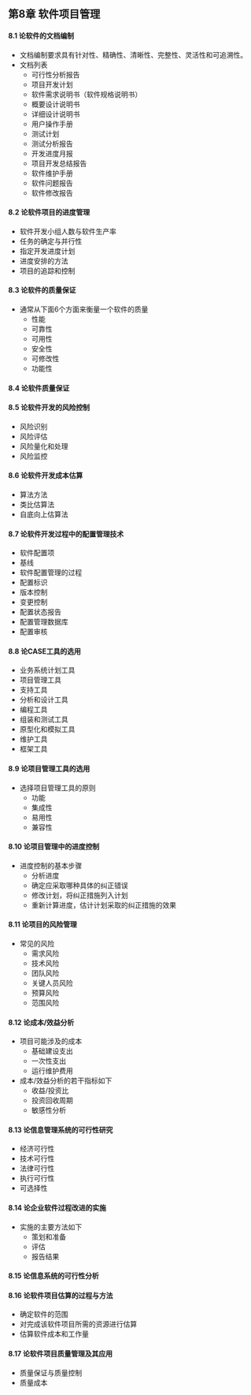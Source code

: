 ## 第8章 软件项目管理
#### 8.1 论软件的文档编制
- 文档编制要求具有针对性、精确性、清晰性、完整性、灵活性和可追溯性。
- 文档列表
	- 可行性分析报告
	- 项目开发计划
	- 软件需求说明书（软件规格说明书）
	- 概要设计说明书
	- 详细设计说明书
	- 用户操作手册
	- 测试计划
	- 测试分析报告
	- 开发进度月报
	- 项目开发总结报告
	- 软件维护手册
	- 软件问题报告
	- 软件修改报告
#### 8.2 论软件项目的进度管理
- 软件开发小组人数与软件生产率
- 任务的确定与并行性
- 指定开发进度计划
- 进度安排的方法
- 项目的追踪和控制
#### 8.3 论软件的质量保证
- 通常从下面6个方面来衡量一个软件的质量
	- 性能
	- 可靠性
	- 可用性
	- 安全性
	- 可修改性
	- 功能性
#### 8.4 论软件质量保证
#### 8.5 论软件开发的风险控制
- 风险识别
- 风险评估
- 风险量化和处理
- 风险监控
#### 8.6 论软件开发成本估算
- 算法方法
- 类比估算法
- 自底向上估算法
#### 8.7 论软件开发过程中的配置管理技术
- 软件配置项
- 基线
- 软件配置管理的过程
- 配置标识
- 版本控制
- 变更控制
- 配置状态报告
- 配置管理数据库
- 配置审核
#### 8.8 论CASE工具的选用
- 业务系统计划工具
- 项目管理工具
- 支持工具
- 分析和设计工具
- 编程工具
- 组装和测试工具
- 原型化和模拟工具
- 维护工具
- 框架工具
#### 8.9 论项目管理工具的选用
- 选择项目管理工具的原则
	- 功能
	- 集成性
	- 易用性
	- 兼容性
#### 8.10 论项目管理中的进度控制
- 进度控制的基本步骤
	- 分析进度
	- 确定应采取哪种具体的纠正错误
	- 修改计划，将纠正措施列入计划
	- 重新计算进度，估计计划采取的纠正措施的效果
#### 8.11 论项目的风险管理
- 常见的风险
	- 需求风险
	- 技术风险
	- 团队风险
	- 关键人员风险
	- 预算风险
	- 范围风险
#### 8.12 论成本/效益分析
- 项目可能涉及的成本
	- 基础建设支出
	- 一次性支出
	- 运行维护费用
- 成本/效益分析的若干指标如下
	- 收益/投资比
	- 投资回收周期
	- 敏感性分析
#### 8.13 论信息管理系统的可行性研究
- 经济可行性
- 技术可行性
- 法律可行性
- 执行可行性
- 可选择性
#### 8.14 论企业软件过程改进的实施
- 实施的主要方法如下
	- 策划和准备
	- 评估
	- 报告结果
#### 8.15 论信息系统的可行性分析
#### 8.16 论软件项目估算的过程与方法
- 确定软件的范围
- 对完成该软件项目所需的资源进行估算
- 估算软件成本和工作量
#### 8.17 论软件项目质量管理及其应用
- 质量保证与质量控制
- 质量成本